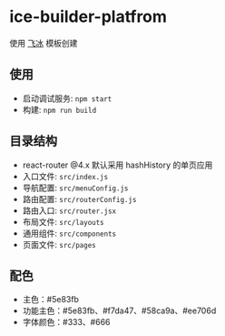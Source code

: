 # ice-builder-platfrom

使用 [飞冰](https://ice.work) 模板创建

## 使用

- 启动调试服务: `npm start`
- 构建: `npm run build`

## 目录结构

- react-router @4.x 默认采用 hashHistory 的单页应用
- 入口文件: `src/index.js`
- 导航配置: `src/menuConfig.js`
- 路由配置: `src/routerConfig.js`
- 路由入口: `src/router.jsx`
- 布局文件: `src/layouts`
- 通用组件: `src/components`
- 页面文件: `src/pages`

## 配色

- 主色：#5e83fb
- 功能主色：#5e83fb、#f7da47、#58ca9a、#ee706d
- 字体颜色：#333、#666